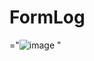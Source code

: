 # FormLog
<image><src>="![image](https://github.com/DaniilF12/FormLog/assets/163896312/d2fc565f-76ab-44e8-966b-93f1206a8fed)
"
